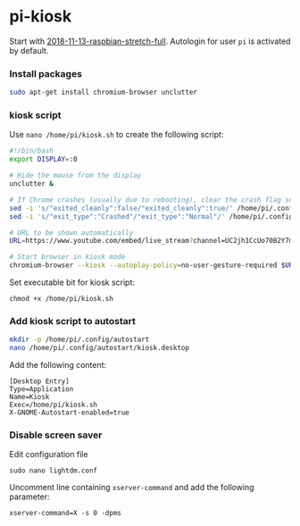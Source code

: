 # pi-kiosk


Start with [2018-11-13-raspbian-stretch-full](https://downloads.raspberrypi.org/raspbian_full_latest). Autologin for user `pi` is activated by default.


### Install packages
````bash
sudo apt-get install chromium-browser unclutter
````

### kiosk script

Use `nano /home/pi/kiosk.sh` to create the following script:

````bash
#!/bin/bash
export DISPLAY=:0

# Hide the mouse from the display
unclutter &

# If Chrome crashes (usually due to rebooting), clear the crash flag so we don't have the annoying warning bar
sed -i 's/"exited_cleanly":false/"exited_cleanly":true/' /home/pi/.config/chromium/Default/Preferences
sed -i 's/"exit_type":"Crashed"/"exit_type":"Normal"/' /home/pi/.config/chromium/Default/Preferences

# URL to be shown automatically
URL=https://www.youtube.com/embed/live_stream?channel=UC2jh1CcUo70B2Y7m9XaXCAQ&amp;autoplay=1;rel=0;fs=0;autohide=0;hd=0

# Start browser in kiosk mode
chromium-browser --kiosk --autoplay-policy=no-user-gesture-required $URL
````

Set executable bit for kiosk script:
````
chmod +x /home/pi/kiosk.sh
````

### Add kiosk script to autostart
````bash
mkdir -p /home/pi/.config/autostart
nano /home/pi/.config/autostart/kiosk.desktop
````

Add the following content:
````
[Desktop Entry]
Type=Application
Name=Kiosk
Exec=/home/pi/kiosk.sh
X-GNOME-Autostart-enabled=true
````

### Disable screen saver

Edit configuration file
````
sudo nano lightdm.conf
````

Uncomment line containing `xserver-command` and add the following parameter:
````
xserver-command=X -s 0 -dpms
````
